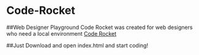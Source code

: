 # Code-Rocket
##Web Designer Playground
Code Rocket was created for web designers who need a local environment
[Code Rocket](assets/img/codeRocket.png  "Code Rocket")

##Just Download and open index.html and start coding!

